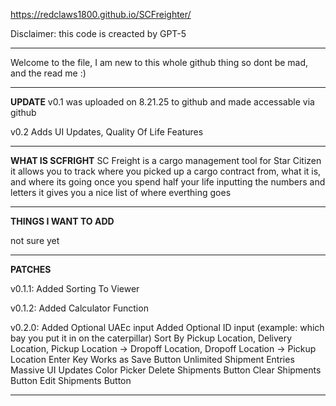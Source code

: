 https://redclaws1800.github.io/SCFreighter/

Disclaimer: this code is creacted by GPT-5

---

Welcome to the file, I am new to this whole github thing so dont be mad, and the read me :)

---

**UPDATE**
v0.1 was uploaded on 8.21.25 to github and made accessable via github

v0.2 Adds UI Updates, Quality Of Life Features

---

**WHAT IS SCFRIGHT**
SC Freight is a cargo management tool for Star Citizen
it allows you to track where you picked up a cargo contract from, what it is, and where its going
once you spend half your life inputting the numbers and letters it gives you a nice list of where everthing goes

---

**THINGS I WANT TO ADD**

not sure yet

---

**PATCHES**

v0.1.1: Added Sorting To Viewer

v0.1.2: Added Calculator Function

v0.2.0:
Added Optional UAEc input
Added Optional ID input (example: which bay you put it in on the caterpillar)
Sort By Pickup Location, Delivery Location, Pickup Location -> Dropoff Location, Dropoff Location -> Pickup Location
Enter Key Works as Save Button
Unlimited Shipment Entries
Massive UI Updates
Color Picker
Delete Shipments Button
Clear Shipments Button
Edit Shipments Button

---
